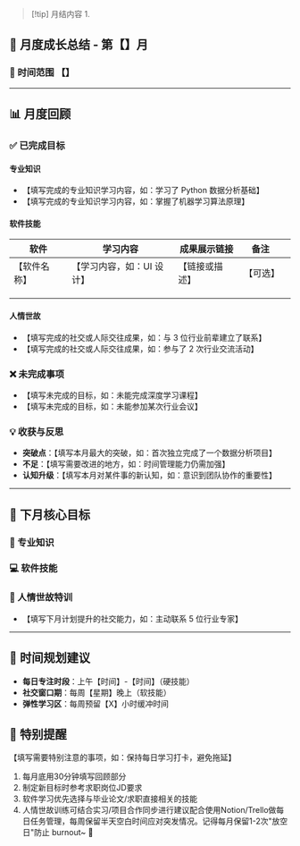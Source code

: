 > [!tip] 月结内容
> 1. 

## 🌟 月度成长总结 - 第【】月  
### 📅 时间范围 【】  

---

## 📊 月度回顾  

### ✅ 已完成目标  
#### 专业知识  
- 【填写完成的专业知识学习内容，如：学习了 Python 数据分析基础】  
- 【填写完成的专业知识学习内容，如：掌握了机器学习算法原理】  

#### 软件技能  
| 软件     | 学习内容           | 成果展示链接  | 备注   |     |
| ------ | -------------- | ------- | ---- | --- |
| 【软件名称】 | 【学习内容，如：UI 设计】 | 【链接或描述】 | 【可选】 |     |
|        |                |         |      |     |
|        |                |         |      |     |
|        |                |         |      |     |

#### 人情世故  
- 【填写完成的社交或人际交往成果，如：与 3 位行业前辈建立了联系】  
- 【填写完成的社交或人际交往成果，如：参与了 2 次行业交流活动】  

### ❌ 未完成事项  
- 【填写未完成的目标，如：未能完成深度学习课程】  
- 【填写未完成的目标，如：未能参加某次行业会议】  

### 💡 收获与反思  
- **突破点**：【填写本月最大的突破，如：首次独立完成了一个数据分析项目】  
- **不足**：【填写需要改进的地方，如：时间管理能力仍需加强】  
- **认知升级**：【填写本月对某件事的新认知，如：意识到团队协作的重要性】  

---

## 🎯 下月核心目标  

### 🧠 专业知识  
 
### 💻 软件技能  


### 🤝 人情世故特训  
- 【填写下月计划提升的社交能力，如：主动联系 5 位行业专家】  

---

## 📅 时间规划建议  
- **每日专注时段**：上午【时间】-【时间】（硬技能）  
- **社交窗口期**：每周【星期】晚上（软技能）  
- **弹性学习区**：每周预留【X】小时缓冲时间  

## 🔔 特别提醒  
【填写需要特别注意的事项，如：保持每日学习打卡，避免拖延】  
  
 1. 每月底用30分钟填写回顾部分 
2. 制定新目标时参考求职岗位JD要求 
3. 软件学习优先选择与毕业论文/求职直接相关的技能 
4. 人情世故训练可结合实习/项目合作同步进行建议配合使用Notion/Trello做每日任务管理，每周保留半天空白时间应对突发情况。记得每月保留1-2次"放空日"防止 burnout~ 💪

